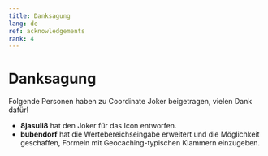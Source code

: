 ```yaml
---
title: Danksagung
lang: de
ref: acknowledgements
rank: 4
---
```


# Danksagung
Folgende Personen haben zu Coordinate Joker beigetragen, vielen Dank dafür!

* **8jasuli8** hat den Joker für das Icon entworfen.
* **bubendorf** hat die Wertebereichseingabe erweitert und die Möglichkeit geschaffen, Formeln mit Geocaching-typischen Klammern einzugeben.